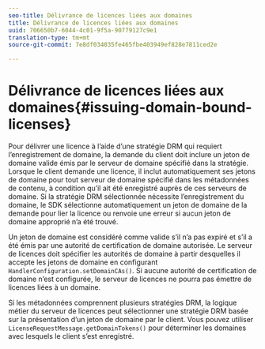 ```yaml
---
seo-title: Délivrance de licences liées aux domaines
title: Délivrance de licences liées aux domaines
uuid: 706650b7-6044-4c01-9f5a-90779127c9e1
translation-type: tm+mt
source-git-commit: 7e8df034035fe465fbe403949ef828e7811ced2e

---
```



# Délivrance de licences liées aux domaines{#issuing-domain-bound-licenses}

Pour délivrer une licence à l’aide d’une stratégie DRM qui requiert l’enregistrement de domaine, la demande du client doit inclure un jeton de domaine valide émis par le serveur de domaine spécifié dans la stratégie. Lorsque le client demande une licence, il inclut automatiquement ses jetons de domaine pour tout serveur de domaine spécifié dans les métadonnées de contenu, à condition qu’il ait été enregistré auprès de ces serveurs de domaine. Si la stratégie DRM sélectionnée nécessite l’enregistrement du domaine, le SDK sélectionne automatiquement un jeton de domaine de la demande pour lier la licence ou renvoie une erreur si aucun jeton de domaine approprié n’a été trouvé.

Un jeton de domaine est considéré comme valide s’il n’a pas expiré et s’il a été émis par une autorité de certification de domaine autorisée. Le serveur de licences doit spécifier les autorités de domaine à partir desquelles il accepte les jetons de domaine en configurant `HandlerConfiguration.setDomainCAs()`. Si aucune autorité de certification de domaine n’est configurée, le serveur de licences ne pourra pas émettre de licences liées à un domaine.

Si les métadonnées comprennent plusieurs stratégies DRM, la logique métier du serveur de licences peut sélectionner une stratégie DRM basée sur la présentation d’un jeton de domaine par le client. Vous pouvez utiliser `LicenseRequestMessage.getDomainTokens()` pour déterminer les domaines avec lesquels le client s’est enregistré.
